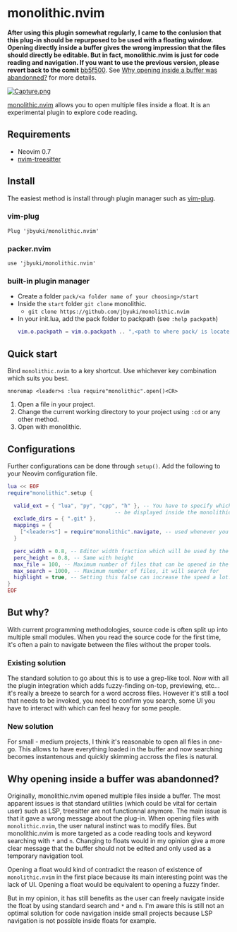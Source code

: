 # monolithic.nvim

**After using this plugin somewhat regularly, I came to the conlusion that this plug-in should be repurposed to be used with a floating window. Opening directly inside a buffer gives the wrong impression that the files should directly be editable. But in fact, monolithic.nvim is just for code reading and navigation. If you want to use the previous version, please revert back to the comit** [bb5f500](https://github.com/jbyuki/monolithic.nvim/commit/bb5f500047383abb4f5025d444ce48cba82b688e). See [Why opening inside a buffer was abandonned?](#why-opening-inside-a-buffer-was-abandonned) for more details.

[![Capture.png](https://i.postimg.cc/xj42MgvM/Capture.png)](https://postimg.cc/vDfkdrSZ)

[monolithic.nvim]() allows you to open multiple files inside a float. It is an experimental plugin to explore code reading.

## Requirements

* Neovim 0.7
* [nvim-treesitter](https://github.com/nvim-treesitter/nvim-treesitter) 

## Install

The easiest method is install through plugin manager such as [vim-plug](https://github.com/junegunn/vim-plug).

### vim-plug

```vim
Plug 'jbyuki/monolithic.nvim'
```

### packer.nvim

```vim
use 'jbyuki/monolithic.nvim'
```

### built-in plugin manager

* Create a folder `pack/<a folder name of your choosing>/start`
* Inside the `start` folder `git clone` monolithic.
  * `git clone https://github.com/jbyuki/monolithic.nvim`
* In your init.lua, add the pack folder to packpath (see `:help packpath`)
  ```lua
  vim.o.packpath = vim.o.packpath .. ",<path to where pack/ is located>"
  ```

## Quick start

Bind `monolithic.nvim` to a key shortcut. Use whichever key combination which suits you best.

```vim
nnoremap <leader>s :lua require"monolithic".open()<CR>
```

1. Open a file in your project.
2. Change the current working directory to your project using `:cd` or any other method.
3. Open with monolithic.

## Configurations

Further configurations can be done through `setup()`.  Add the following to your Neovim configuration file.

```lua
lua << EOF
require"monolithic".setup {

  valid_ext = { "lua", "py", "cpp", "h" }, -- You have to specify which file patterns are opened
                                  -- be displayed inside the monolithic float
  exclude_dirs = { ".git" },
  mappings = {
    ["<leader>s"] = require"monolithic".navigate, -- used whenever you want to jump back to the file from monolithic
  }

  perc_width = 0.8, -- Editor width fraction which will be used by the monolithic float
  perc_height = 0.8, -- Same with height
  max_file = 100, -- Maximum number of files that can be opened in the buffer
  max_search = 1000, -- Maximum number of files, it will search for
  highlight = true, -- Setting this false can increase the speed a lot!
}
EOF
```

## But why?

With current programming methodologies, source code is often split up into multiple small modules. When you read the source code for the first time, it's often a pain to navigate between the files without the proper tools.

### Existing solution

The standard solution to go about this is to use a grep-like tool. Now with all the plugin integration which adds fuzzy-finding on-top, previewing, etc... it's really a breeze to search for a word accross files. However it's still a tool that needs to be invoked, you need to confirm you search, some UI you have to interact with which can feel heavy for some people.

### New solution

For small - medium projects, I think it's reasonable to open all files in one-go. This allows to have everything loaded in the buffer and now searching becomes instantenous and quickly skimming accross the files is natural.

## Why opening inside a buffer was abandonned?

Originally, monolithic.nvim opened multiple files inside a buffer. The most apparent issues is that standard utilities (which could be vital for certain user) such as LSP, treesitter are not functionnal anymore. The main issue is that it gave a wrong message about the plug-in. When opening files with `monolithic.nvim`, the user natural instinct was to modify files. But monolithic.nvim is more targeted as a code reading tools and keyword searching with `*` and `n`. Changing to floats would in my opinion give a more clear message that the buffer should not be edited and only used as a temporary navigation tool. 

Opening a float would kind of contradict the reason of existence of `monolithic.nvim` in the first place because its main interesting point was the lack of UI. Opening a float would be equivalent to opening a fuzzy finder. 

But in my opinion, it has still benefits as the user can freely navigate inside the float by using standard search and `*` and `n`. I'm aware this is still not an optimal solution for code navigation inside small projects because LSP navigation is not possible inside floats for example.
